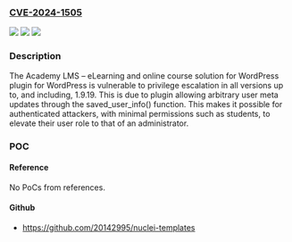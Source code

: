### [CVE-2024-1505](https://cve.mitre.org/cgi-bin/cvename.cgi?name=CVE-2024-1505)
![](https://img.shields.io/static/v1?label=Product&message=Academy%20LMS%20%E2%80%93%20eLearning%20and%20online%20course%20solution%20for%20WordPress&color=blue)
![](https://img.shields.io/static/v1?label=Version&message=*%3C%3D%201.9.19%20&color=brighgreen)
![](https://img.shields.io/static/v1?label=Vulnerability&message=CWE-269%20Improper%20Privilege%20Management&color=brighgreen)

### Description

The Academy LMS – eLearning and online course solution for WordPress plugin for WordPress is vulnerable to privilege escalation in all versions up to, and including, 1.9.19. This is due to plugin allowing arbitrary user meta updates through the saved_user_info() function. This makes it possible for authenticated attackers, with minimal permissions such as students, to elevate their user role to that of an administrator.

### POC

#### Reference
No PoCs from references.

#### Github
- https://github.com/20142995/nuclei-templates

